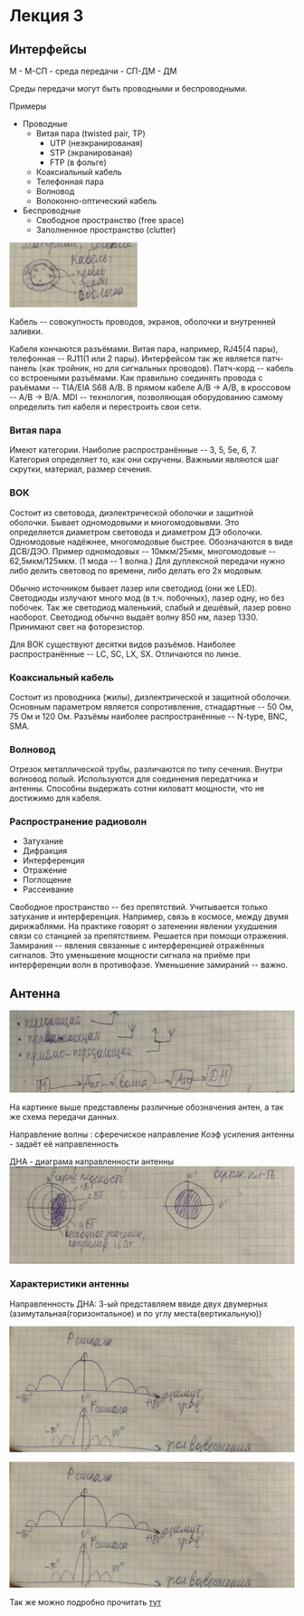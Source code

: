 # Лекция 3

## Интерфейсы

М - М-СП - среда передачи - СП-ДМ - ДМ

Среды передачи могут быть проводными и беспроводными.

Примеры

 - Проводные
   - Витая пара (twisted pair, TP)
     - UTP (неэкранированая)
     - STP (экранированая)
     - FTP (в фольге)
   - Коаксиальный кабель
   - Телефонная пара
   - Волновод
   - Волоконно-оптический кабель
 - Беспроводные 
   - Свободное пространство (free space)
   - Заполненное пространство (clutter)


![alt text](https://raw.githubusercontent.com/krasnotsvetov/Networks_course/master/Images/3_1.png)

Кабель -- совокупность проводов, экранов, оболочки и внутренней заливки.

Кабеля кончаются разъёмами. Витая пара, например, RJ45(4 пары), телефонная -- 
RJ11(1 или 2 пары). Интерфейсом так же является патч-панель (как тройник, но для 
сигнальных проводов). Патч-корд -- кабель со встроеными разъёмами.
Как правильно соединять провода с раъёмами -- TIA/EIA S68 A/B.
В прямом кабеле A/B -> A/B, в кроссовом -- A/B -> B/A. MDI -- 
технология, позволяющая оборудованию самому определить тип кабеля и 
перестроить свои сети.

### Витая пара
Имеют категории. Наиболие распространённые -- 3, 5, 5е, 6, 7.<br/>
Категория определяет то, как они скручены. Важными являются шаг
скрутки, материал, размер сечения.

### ВОК
Состоит из световода, диэлектрической оболочки и защитной оболочки.
Бывает одномодовыми и многомодовывми. Это определяется диаметром 
световода и диаметром ДЭ оболочки. Одномодовые надёжнее, многомодовые
быстрее. Обозначаются в виде ДСВ/ДЭО. Пример одномодовых -- 10мкм/25кмк,
многомодовые -- 62,5мкм/125мкм. (1 мода -- 1 волна.) Для дуплексной
передачи нужно либо делить световод по времени, либо делать его 2х 
модовым. 

Обычно источником бывает лазер или светодиод (они же LED). Светодиоды
излучают много мод (в т.ч. побочных), лазер одну, но без побочек.
Так же светодиод маленький, слабый и дешёвый, лазер ровно наоборот.
Светодиод обычно выдаёт волну 850 нм, лазер 1330.
Принимают свет на фоторезистор.

Для ВОК существуют десятки видов разъёмов. Наиболее распространённые --
LC, SC, LX, SX. Отличаются по линзе.

### Коаксиальный кабель
Состоит из проводника (жилы), диэлектрической и защитной оболочки.
Основным параметром является сопротивление, стнадартные -- 50 Ом, 
75 Ом и 120 Ом. Разъёмы наиболее распространённые -- N-type, BNC, SMA.

### Волновод
Отрезок металлической трубы, различаются по типу сечения. Внутри 
волновод полый. Используются для соединения передатчика и антенны.
Способны выдержать сотни киловатт мощности, что не достижимо для кабеля.

### Распространение радиоволн

 - Затухание
 - Дифракция
 - Интерференция
 - Отражение
 - Поглощение
 - Рассеивание
 
Свободное пространство -- без препятствий. Учитывается только затухание
и интерференция. Например, связь в космосе, между двумя дирижаблями. 
На практике говорят о затенении явлении ухудшения связи со станцией за препятствием. Решается при помощи
отражения. 
Замирания -- явления связанные с интерференцией отражённых сигналов.
Это уменьшение мощности сигнала на приёме при интерференции волн
в противофазе. Уменьшение замираний -- важно.

## Антенна
![alt text](https://raw.githubusercontent.com/krasnotsvetov/Networks_course/master/Images/3_2.png)

На картинке выше представлены различные обозначения антен, а так же схема передачи данных.

Направление волны : сферечиское направление
Коэф усиления антенны - задаёт её направленность

ДНА - диаграма направленности антенны
![alt text](https://raw.githubusercontent.com/krasnotsvetov/Networks_course/master/Images/3_3.png)

### Характеристики антенны
Направленность ДНА:
 3-ый представляем ввиде двух двумерных (азимутальная(горизонтальное) и по углу места(вертикальную))
 
 ![alt text](https://raw.githubusercontent.com/krasnotsvetov/Networks_course/master/Images/3_4.png)
 
  ![alt text](https://raw.githubusercontent.com/krasnotsvetov/Networks_course/master/Images/3_4.png)
  
  Так же можно подробно прочитать [тут](https://ru.wikipedia.org/wiki/Диаграмма_направленности)
